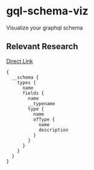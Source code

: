 # gql-schema-viz
Visualize your graphql schema


## Relevant Research

[Direct Link](https://graphql.org/swapi-graphql/?query=%7B%0A%20%20__schema%7B%0A%20%20%09types%20%7B%0A%20%20%20%20%20%20name%0A%20%20%20%20%09fields%20%7B%0A%20%20%20%20%20%20%20%20name%0A%20%20%20%20%20%20%20%20__typename%0A%20%20%20%20%20%20%20%20type%20%7B%0A%20%20%20%20%20%20%20%20%20%20name%0A%20%20%20%20%20%20%20%20%20%20ofType%20%7B%0A%20%20%20%20%20%20%20%20%20%20%20%20name%0A%20%20%20%20%20%20%20%20%20%20%20%20description%0A%20%20%20%20%20%20%20%20%20%20%7D%0A%20%20%20%20%20%20%20%20%7D%0A%20%20%20%20%20%20%7D%20%0A%20%20%20%20%7D%0A%20%20%7D%0A%7D)

```
{
  __schema {
    types {
      name
      fields {
        name
        __typename
        type {
          name
          ofType {
            name
            description
          }
        }
      }
    }
  }
}
```
